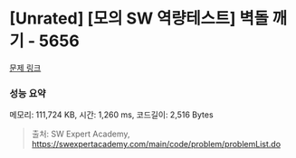 # [Unrated] [모의 SW 역량테스트] 벽돌 깨기 - 5656 

[문제 링크](https://swexpertacademy.com/main/code/problem/problemDetail.do?contestProbId=AWXRQm6qfL0DFAUo) 

### 성능 요약

메모리: 111,724 KB, 시간: 1,260 ms, 코드길이: 2,516 Bytes



> 출처: SW Expert Academy, https://swexpertacademy.com/main/code/problem/problemList.do